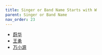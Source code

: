 ```yaml
---
title: Singer or Band Name Starts with W
parent: Singer or Band Name 
nav_order: 23
---
```


- [蔚华](Wei_Hua/index.md)
- [王勇](Wang_Yong/index.md)
- [万小源](Wan_Xiao_Yuan/index.md)